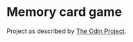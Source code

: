 # Memory card game

Project as described by [The Odin Project](https://www.theodinproject.com/lessons/node-path-react-new-memory-card).
